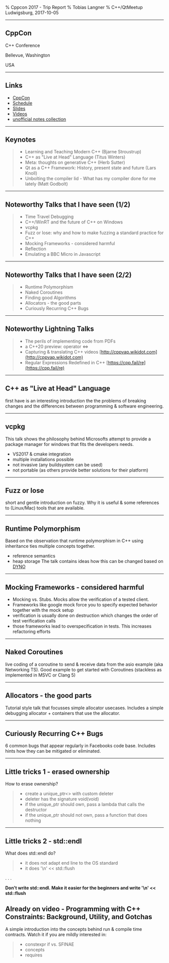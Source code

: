 % Cppcon 2017 - Trip Report
% Tobias Langner
% C++/QtMeetup Ludwigsburg, 2017-10-05

---------------------

## CppCon
C++ Conference

Bellevue, Washington

USA

---------------------

## Links
- [CppCon](https://cppcon.org)
- [Schedule](https://cppcon2017.sched.org)
- [Slides](https://github.com/CppCon/CppCon2017)
- [Videos](https://youtube.com/user/CppCon)
- [unofficial notes collection](https://www.reddit.com/r/cpp/comments/74e9s0/share_your_notes_from_cppcon_2017_talks/)

---------------------

## Keynotes
> - Learning and Teaching Modern C++ (Bjarne Stroustrup)
> - C++ as "Live at Head" Language (Titus Winters)
> - Meta: thoughts on generative C++ (Herb Sutter)
> - Qt as a C++ Framework: History, present state and future (Lars Knoll)
> - Unbolting the compiler lid - What has my compiler done for me lately (Matt Godbolt)

---------------------

## Noteworthy Talks that I have seen (1/2)
> - Time Travel Debugging
> - C++/WinRT and the future of C++ on Windows
> - vcpkg
> - Fuzz or lose: why and how to make fuzzing a standard practice for C++ 
> - Mocking Frameworks - considered harmful
> - Reflection
> - Emulating a BBC Micro in Javascript

---------------------

## Noteworthy Talks that I have seen (2/2)
> - Runtime Polymorphism
> - Naked Coroutines
> - Finding good Algorithms
> - Allocators - the good parts
> - Curiously Recurring C++ Bugs

---------------------

## Noteworthy Lightning Talks
> - The perils of implementing code from PDFs
> - a C++20 preview: operator <=>
> - Capturing & translating C++ videos [http://cppvap.wikidot.com](http://cppvap.wikidot.com)
> - Regular Expressions Redefined in C++ [https://cpp.fail/re](https://cpp.fail/re)

---------------------


## C++ as "Live at Head" Language

first have is an interesting introduction the the problems of breaking changes and the differences between programming & software engineering.

---------------------

## vcpkg

This talk shows the philosophy behind Microsofts attempt to provide a package manager for windows that fits the developers needs.

- VS2017 & cmake integration
- multiple installations possible
- not invasive (any buildsystem can be used)
- not portable (as others provide better solutions for their platform)

---------------------

## Fuzz or lose

short and gentle introduction on fuzzy. Why it is useful & some references to (Linux/Mac) tools that are available.

---------------------

## Runtime Polymorphism

Based on the observation that runtime polymorphism in C++ using inheritance ties multiple concepts together.
- reference semantics
- heap storage
The talk contains ideas how this can be changed based on [DYNO](https://github.com/ldionne/dyno)

---------------------

## Mocking Frameworks - considered harmful

- Mocking vs. Stubs. Mocks allow the verification of a tested client.
- Frameworks like google mock force you to specify expected behavior together with the mock setup
- verification is usually done on destruction which changes the order of test verification calls
- those frameworks lead to overspecification in tests. This increases refactoring efforts

---------------------

## Naked Coroutines

live coding of a coroutine to send & receive data from the asio example (aka Networking TS). Good example to get started with Coroutines (stackless as implemented in MSVC or Clang 5)

---------------------

## Allocators - the good parts

Tutorial style talk that focusses simple allocator usecases. Includes a simple debugging allocator + containers that use the allocator.

---------------------

## Curiously Recurring C++ Bugs

6 common bugs that appear regularly in Facebooks code base. Includes hints how they can be mitigated or eliminated.

---------------------

## Little tricks 1 - erased ownership

How to erase ownership?

> - create a unique_ptr<> with custom deleter
> - deleter has the signature void(void)
> - if the unique_ptr should own, pass a lambda that calls the destructor
> - if the unique_ptr should not own, pass a function that does nothing

---------------------

## Little tricks 2 - std::endl

What does std::endl do?

> - it does not adapt end line to the OS standard
> - it does '\\n' << std::flush

. . .

**Don't write std::endl. Make it easier for the beginners and write '\\n' << std::flush**

## Already on video - Programming with C++ Constraints: Background, Utility, and Gotchas

A simple introduction into the concepts behind run & compile time contracts. Watch it if you are mildly interested in:

> - constexpr if vs. SFINAE
> - concepts
> - requires


